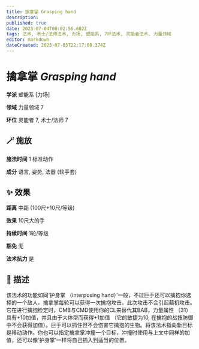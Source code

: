 ```yaml
---
title: 擒拿掌 Grasping hand
description: 
published: true
date: 2023-07-04T00:02:56.602Z
tags: 法术, 术士/法师法术, 力场, 塑能系, 7环法术, 灵能者法术, 力量领域
editor: markdown
dateCreated: 2023-07-03T22:17:08.374Z
---
```


# **擒拿掌** *Grasping hand*

**学派** 塑能系 \[力场\] 

**领域** 力量领域 7

**环位** 灵能者 7, 术士/法师 7

## 🪄 施放

**施法时间** 1 标准动作

**成分** 语言, 姿势, 法器 (软手套)

## ✨ 效果  

**距离** 中距 (100尺+10尺/等级) 

**效果** 10尺大的手 

**持续时间** 1轮/等级 

**豁免** 无

**法术抗力** 是

## 📖 描述

该法术的功能如同‘护身掌 （interposing hand）’一般，不过巨手还可以擒抱你选择的一个敌人。擒拿掌每轮可以获得一次擒抱攻击。此次攻击不会引起藉机攻击。它在进行擒抱检定时，CMB与CMD使用你的CL来替代其BAB，力量属性 （31） 具有+10加值，并且由于大体型而获得+1加值 （它的敏捷为10, 在擒抱的战技防御中不会获得加值）。巨手可以抓住但不会伤害它擒抱的生物。将该法术指向新目标是移动动作。你也可以指定擒拿掌冲撞一个目标，冲撞时使用与上文中同样的加值，还可以像‘护身掌’一样将自己插入到适当的位置。
    